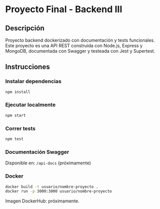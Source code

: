 # Proyecto Final - Backend III

## Descripción
Proyecto backend dockerizado con documentación y tests funcionales.
Este proyecto es una API REST construida con Node.js, Express y MongoDB, documentada con Swagger y testeada con Jest y Supertest.

## Instrucciones

### Instalar dependencias
```bash
npm install
```

### Ejecutar localmente
```bash
npm start
```

### Correr tests
```bash
npm test
```

### Documentación Swagger
Disponible en: `/api-docs` (próximamente)

### Docker
```bash
docker build -t usuario/nombre-proyecto .
docker run -p 3000:3000 usuario/nombre-proyecto
```

Imagen DockerHub: próximamente.
